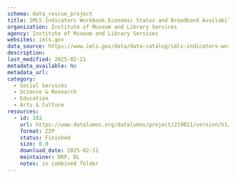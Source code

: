 ```yaml
---
schema: data_rescue_project 
title: IMLS Indicators Workbook Economic Status and Broadband Availability and Adoption
organization: Institute of Museum and Library Services
agency: Institute of Museum and Library Services
websites: imls.gov
data_source: https://www.imls.gov/data/data-catalog/imls-indicators-workbook-economic-status-and-broadband-availability-and-adoption
description: 
last_modified: 2025-02-21
metadata_available: No
metadata_url: 
category:
  - Social Services 
  - Science & Research 
  - Education 
  - Arts & Culture 
resources:
  - id: 102
    url: https://www.datalumos.org/datalumos/project/219021/version/V1/view
    format: ZIP
    status: Finished
    size: 0.0
    download_date: 2025-02-11
    maintainer: DRP, DL
    notes: in combined folder
---
```

